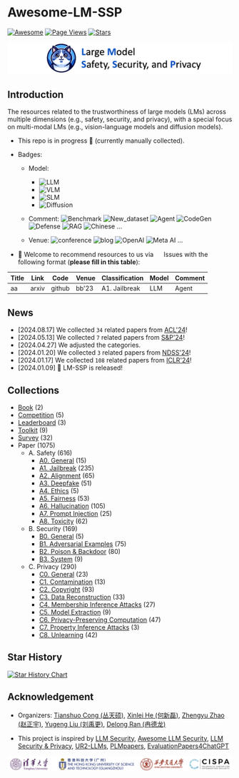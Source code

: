 # Awesome-LM-SSP

[![Awesome](https://awesome.re/badge.svg)](https://awesome.re)
[![Page Views](https://badges.toozhao.com/badges/01HMRJE3211AJ2QD2X9AKTQG67/blue.svg)](.)
[![Stars](https://img.shields.io/github/stars/ThuCCSLab/Awesome-LM-SSP)](.)

[<img src="figure/title_new.png" alt="Awesome-LM-SSP" width="1000" height="auto" class="center">](.)

## Introduction 
The resources related to the trustworthiness of large models (LMs) across multiple dimensions (e.g., safety, security, and privacy),                  with a special focus on multi-modal LMs (e.g., vision-language models and diffusion models). 

- This repo is in progress :seedling: (currently manually collected).
- Badges: 

    - Model:
        - ![LLM](https://img.shields.io/badge/LLM_(Large_Language_Model)-589cf4)
        - ![VLM](https://img.shields.io/badge/VLM_(Vision_Language_Model)-c7688b) 
        - ![SLM](https://img.shields.io/badge/SLM_(Speech_Language_Model)-39c5bb) 
        - ![Diffusion](https://img.shields.io/badge/Diffusion-a99cf4)

    - Comment: ![Benchmark](https://img.shields.io/badge/Benchmark-87b800) ![New_dataset](https://img.shields.io/badge/New_dataset-87b800) ![Agent](https://img.shields.io/badge/Agent-87b800)                 ![CodeGen](https://img.shields.io/badge/CodeGen-87b800) ![Defense](https://img.shields.io/badge/Defense-87b800) ![RAG](https://img.shields.io/badge/RAG-87b800) ![Chinese](https://img.shields.io/badge/Chinese-87b800) ...

   - Venue: ![conference](https://img.shields.io/badge/conference-f1b800) ![blog](https://img.shields.io/badge/blog-f1b800) ![OpenAI](https://img.shields.io/badge/OpenAI-f1b800)  ![Meta AI](https://img.shields.io/badge/Meta_AI-f1b800) ...

- :sunflower: Welcome to recommend resources to us via <a href="https://github.com/ThuCCSLab/Awesome-LM-SSP/issues"> <img src="https://icons.iconarchive.com/icons/github/octicons/128/issue-opened-16-icon.png" width="15" height="15"></a> Issues with the following format (**please fill in this table**): 

| Title | Link  | Code |   Venue |  Classification |  Model | Comment | 
| ---- |---- |---- |---- |---- |----|----| 
| aa |  arxiv | github  | bb'23    |  A1. Jailbreak | LLM  | Agent | 

## News
- [2024.08.17] We collected `34` related papers from [ACL'24](https://2024.aclweb.org/)!
- [2024.05.13] We collected `7` related papers from [S&P'24](https://www.computer.org/csdl/proceedings/sp/2024/1RjE8VKKk1y)!
- [2024.04.27] We adjusted the categories.
- [2024.01.20] We collected `3` related papers from [NDSS'24](https://www.ndss-symposium.org/ndss2024/accepted-papers/)!
- [2024.01.17] We collected `108` related papers from [ICLR'24](https://openreview.net/group?id=ICLR.cc/2024/Conference)!
- [2024.01.09] 🚀 LM-SSP is released!

## Collections
- [Book](collection/book.md) (2)
- [Competition](collection/competition.md) (5)
- [Leaderboard](collection/leaderboard.md) (3)
- [Toolkit](collection/toolkit.md) (9)
- [Survey](collection/survey.md) (32)
- Paper (1075)
    - A. Safety (616)
        - [A0. General](collection/paper/safety/general.md) (15)
        - [A1. Jailbreak](collection/paper/safety/jailbreak.md) (235)
        - [A2. Alignment](collection/paper/safety/alignment.md) (65)
        - [A3. Deepfake](collection/paper/safety/deepfake.md) (51)
        - [A4. Ethics](collection/paper/safety/ethics.md) (5)
        - [A5. Fairness](collection/paper/safety/fairness.md) (53)
        - [A6. Hallucination](collection/paper/safety/hallucination.md) (105)
        - [A7. Prompt Injection](collection/paper/safety/prompt_injection.md) (25)
        - [A8. Toxicity](collection/paper/safety/toxicity.md) (62)
    - B. Security (169)
        - [B0. General](collection/paper/security/general.md) (5)
        - [B1. Adversarial Examples](collection/paper/security/adversarial_examples.md) (75)
        - [B2. Poison & Backdoor](collection/paper/security/poison_&_backdoor.md) (80)
        - [B3. System](collection/paper/security/system.md) (9)
    - C. Privacy (290)
        - [C0. General](collection/paper/privacy/general.md) (23)
        - [C1. Contamination](collection/paper/privacy/contamination.md) (13)
        - [C2. Copyright](collection/paper/privacy/copyright.md) (93)
        - [C3. Data Reconstruction](collection/paper/privacy/data_reconstruction.md) (33)
        - [C4. Membership Inference Attacks](collection/paper/privacy/membership_inference_attacks.md) (27)
        - [C5. Model Extraction](collection/paper/privacy/model_extraction.md) (9)
        - [C6. Privacy-Preserving Computation](collection/paper/privacy/privacy-preserving_computation.md) (47)
        - [C7. Property Inference Attacks](collection/paper/privacy/property_inference_attacks.md) (3)
        - [C8. Unlearning](collection/paper/privacy/unlearning.md) (42)

## Star History

[![Star History Chart](https://api.star-history.com/svg?repos=ThuCCSLab/Awesome-LM-SSP&type=Date)](https://star-history.com/#ThuCCSLab/Awesome-LM-SSP&Date)

## Acknowledgement

- Organizers: [Tianshuo Cong (丛天硕)](https://tianshuocong.github.io/), [Xinlei He (何新磊)](https://xinleihe.github.io/), [Zhengyu Zhao (赵正宇)](https://zhengyuzhao.github.io/), [Yugeng Liu (刘禹更)](https://liu.ai/), [Delong Ran (冉德龙)](https://github.com/eggry)

- This project is inspired by [LLM Security](https://llmsecurity.net/), [Awesome LLM Security](https://github.com/corca-ai/awesome-llm-security), [LLM Security & Privacy](https://github.com/chawins/llm-sp),             [UR2-LLMs](https://github.com/jxzhangjhu/Awesome-LLM-Uncertainty-Reliability-Robustness), [PLMpapers](https://github.com/thunlp/PLMpapers), [EvaluationPapers4ChatGPT](https://github.com/THU-KEG/EvaluationPapers4ChatGPT)

<p align="center"><img src="figure/logo.png" width="900" /></p>